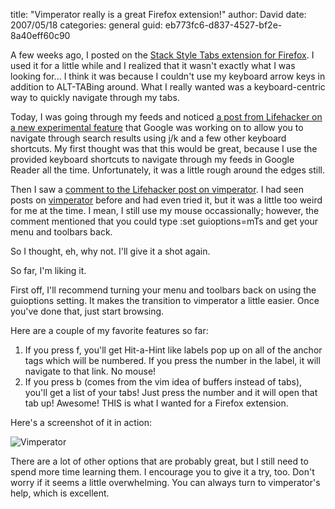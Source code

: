 
title: "Vimperator really is a great Firefox extension!"
author: David
date: 2007/05/18
categories: general
guid: eb773fc6-d837-4527-bf2e-8a40eff60c90

A few weeks ago, I posted on the [Stack Style Tabs extension for Firefox](/blog/2007/04/24/nice-ctrltab-extension-for-firefox/). I used it for a little while and I realized that it wasn't exactly what I was looking for... I think it was because I couldn't use my keyboard arrow keys in addition to ALT-TABing around. What I really wanted was a keyboard-centric way to quickly navigate through my tabs. 

Today, I was going through my feeds and noticed [a post from Lifehacker on a new experimental feature](http://lifehacker.com/software/google/navigate-google-search-results-via-keyboard-shortcuts-261157.php) that Google was working on to allow you to navigate through search results using j/k and a few other keyboard shortcuts. My first thought was that this would be great, because I use the provided keyboard shortcuts to navigate through my feeds in Google Reader all the time. Unfortunately, it was a little rough around the edges still. 

Then I saw a [comment to the Lifehacker post on vimperator](http://lifehacker.com/software/google/navigate-google-search-results-via-keyboard-shortcuts-261157.php#c1482889). I had seen posts on [vimperator](http://vimperator.mozdev.net/) before and had even tried it, but it was a little too weird for me at the time. I mean, I still use my mouse occassionally; however, the comment mentioned that you could type :set guioptions=mTs and get your menu and toolbars back. 

So I thought, eh, why not. I'll give it a shot again. 

So far, I'm liking it. 

First off, I'll recommend turning your menu and toolbars back on using the guioptions setting. It makes the transition to vimperator a little easier. Once you've done that, just start browsing. 

Here are a couple of my favorite features so far:

1. If you press f, you'll get Hit-a-Hint like labels pop up on all of the anchor tags which will be numbered. If you press the number in the label, it will navigate to that link. No mouse!
2. If you press b (comes from the vim idea of buffers instead of tabs), you'll get a list of your tabs! Just press the number and it will open that tab up! Awesome! THIS is what I wanted for a Firefox extension.

Here's a screenshot of it in action: 

![Vimperator](https://s3.amazonaws.com/mohundro/blog/WindowsLiveWriter/VimperatorreallyisagreatFirefoxextension_1299D/vimperator%5B2%5D.png)

There are a lot of other options that are probably great, but I still need to spend more time learning them. I encourage you to give it a try, too. Don't worry if it seems a little overwhelming. You can always turn to vimperator's help, which is excellent.


